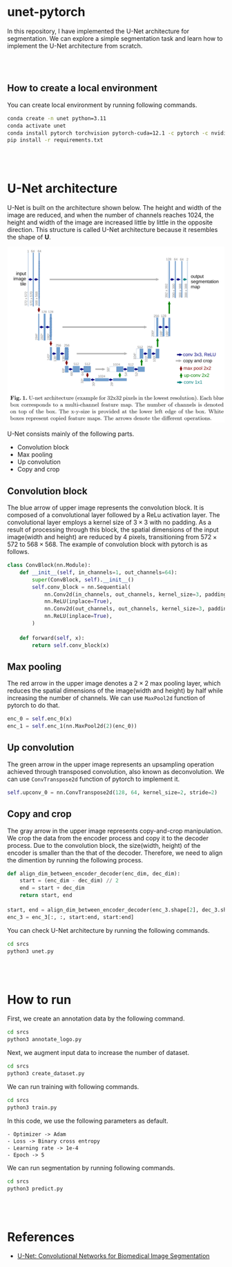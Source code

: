 # unet-pytorch
In this repository, I have implemented the U-Net architecture for segmentation. We can explore a simple segmentation task and learn how to implement the U-Net architecture from scratch.

<br></br>

## How to create a local environment

You can create local environment by running following commands.

```bash
conda create -n unet python=3.11
conda activate unet
conda install pytorch torchvision pytorch-cuda=12.1 -c pytorch -c nvidia
pip install -r requirements.txt
```

<br></br>

# U-Net architecture
U-Net is built on the architecture shown below. The height and width of the image are reduced, and when the number of channels reaches $1024$, the height and width of the image are increased little by little in the opposite direction. This structure is called U-Net architecture because it resembles the shape of **U**.

<img src="resources/reference/unet_architecture.png" width='600'>

U-Net consists mainly of the following parts.

- Convolution block
- Max pooling
- Up convolution
- Copy and crop

## Convolution block
The blue arrow of upper image represents the convolution block. It is composed of a convolutional layer followed by a ReLu activation layer. The convolutional layer employs a kernel size of $3\times 3$ with no padding. As a result of processing through this block, the spatial dimensions of the input image(width and height) are reduced by $4$ pixels, transitioning from $572\times 572$ to $568 \times 568$. The example of convolution block with pytorch is as follows.

```python
class ConvBlock(nn.Module):
    def __init__(self, in_channels=1, out_channels=64):
        super(ConvBlock, self).__init__()
        self.conv_block = nn.Sequential(
            nn.Conv2d(in_channels, out_channels, kernel_size=3, padding=0),
            nn.ReLU(inplace=True),
            nn.Conv2d(out_channels, out_channels, kernel_size=3, padding=0),
            nn.ReLU(inplace=True),
        )

    def forward(self, x):
        return self.conv_block(x)
```

## Max pooling
The red arrow in the upper image denotes a $2 \times 2$ max pooling layer, which reduces the spatial dimensions of the image(width and height) by half while increasing the number of channels. We can use `MaxPool2d` function of pytorch to do that.

```python
enc_0 = self.enc_0(x)
enc_1 = self.enc_1(nn.MaxPool2d(2)(enc_0))
```

## Up convolution
The green arrow in the upper image represents an upsampling operation achieved through transposed convolution, also known as deconvolution. We can use `ConvTranspose2d` function of pytorch to implement it.

```python
self.upconv_0 = nn.ConvTranspose2d(128, 64, kernel_size=2, stride=2)
```

## Copy and crop
The gray arrow in the upper image represents copy-and-crop manipulation.
We crop the data from the encoder process and copy it to the decoder process. Due to the convolution block, the size(width, height) of the encoder is smaller than the that of the decoder. Therefore, we need to align the dimention by running the following process.

```python
def align_dim_between_encoder_decoder(enc_dim, dec_dim):
    start = (enc_dim - dec_dim) // 2
    end = start + dec_dim
    return start, end

start, end = align_dim_between_encoder_decoder(enc_3.shape[2], dec_3.shape[2])
enc_3 = enc_3[:, :, start:end, start:end]
```

You can check U-Net architecture by running the following commands.

```bash
cd srcs
python3 unet.py
```

<br></br>

# How to run
First, we create an annotation data by the following command.

```bash
cd srcs
python3 annotate_logo.py
```

Next, we augment input data to increase the number of dataset.

```bash
cd srcs
python3 create_dataset.py
```

We can run training with following commands.

```bash
cd srcs
python3 train.py
```

In this code, we use the following parameters as default.

```
- Optimizer -> Adam
- Loss -> Binary cross entropy
- Learning rate -> 1e-4
- Epoch -> 5
```

We can run segmentation by running following commands.

```bash
cd srcs
python3 predict.py
```

<br></br>

# References
- [U-Net: Convolutional Networks for Biomedical Image Segmentation](https://arxiv.org/pdf/1505.04597)
